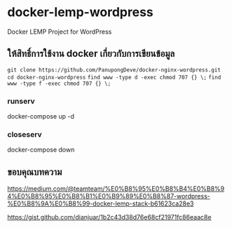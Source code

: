 # docker-lemp-wordpress
Docker LEMP Project for WordPress

## ให้สิทธิ์การใช้งาน docker เกี่ยวกับการเขียนข้อมูล
`git clone https://github.com/PanupongDeve/docker-nginx-wordpress.git`
`cd docker-nginx-wordpress`
`find www -type d -exec chmod 707 {} \;`
`find www -type f -exec chmod 707 {} \;`

### runserv
docker-compose up -d

### closeserv
docker-compose down

## ขอบคุณบทความ
https://medium.com/@teamteam/%E0%B8%95%E0%B8%B4%E0%B8%94%E0%B8%95%E0%B8%B1%E0%B9%89%E0%B8%87-wordpress-%E0%B8%9A%E0%B8%99-docker-lemp-stack-b61623ca28e3

https://gist.github.com/dianjuar/1b2c43d38d76e68cf21971fc86eaac8e
